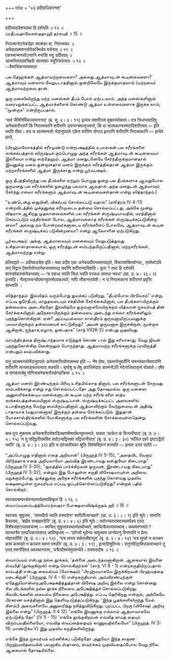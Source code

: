 +++
title = "०६ प्रदीपाधिकरणम्"

+++

प्रदीपवदावेशस्तथा हि दर्शयति ॥ १५ ॥  
ப்ரதீபவதாவேசஸ்ததாஹி தர்சயதி ॥ 15 ॥

निरात्मानोऽनेकदेहाः सात्मका वा, निरात्मकाः ॥  
अभेदादात्ममनसोरेकस्मिन्नेव वर्तनात् ॥ ११ ॥  
एकस्मान्मनसोऽन्यानि मनांसि स्युः प्रदीपवत् ॥  
आत्मभिस्तदवच्छिन्नैः सात्मकाः स्युस्त्रिधेत्यतः ॥ १२ ॥  
--वैयासिकन्यायमाला

பல தேஹங்கள் ஆத்மாவற்றவைகளா? அல்லது ஆத்மாவுடன் கூடினவைகளா? ஆத்மாவும்
மனஸும் வேறுபடாததினால் ஒன்றிலேயே இருக்குமாதலால் (மற்றவை) ஆத்மாவற்றவை
தான்.

ஒரு மனஸிலிருந்து மற்ற மனஸ்கள் தீபம் போல் ஏற்படலாம். அந்த மனஸ்களினால்
வரையறுக்கப்பட்ட ஆத்மாக்களைக் கொண்டு ஆத்மா உள்ளவைகளாக இருக்க லாம்,
"மூன்றாக" என்றிருப்பதால்.

‘भावं जैमिनिर्विकल्पामननात्’ (ब्र. सू. ४। ४। ११) इत्यत्र सशरीरत्वं
मुक्तस्योक्तम्। तत्र त्रिधाभावादिषु अनेकशरीरसर्गे किं निरात्मकानि
शरीराणि दारुयन्त्रवत्सृज्यन्ते, किं वा सात्मकान्यस्मदादिशरीरवत् — इति
भवति वीक्षा। तत्र च आत्ममनसोः भेदानुपपत्तेः एकेन शरीरेण योगात् इतराणि
शरीराणि निरात्मकानि — इत्येवं प्राप्ते,

(பிரஹ்மலோகத்தில் சரீரமுண்டு என்றபக்ஷத்தில் உபாஸகன் பல சரீரங்களை
ஸங்கல்பத்தால் ஸிருஷ்டிக் கும்பொழுது அந்த சரீரங்கள் ஆத்மாவுடன் கூடினவையா
இல்லையா என்று ஸந்தேஹம். ஆத்மா மனதுடனேயே சேர்ந்திருக்குமானதால் இவனுக்கு
மனம் ஒன்றானதால் மனம் இருக்கும் சரீரத்தில்தான் ஆத்மா இருக்கும்.
மற்றசரீரங்களில் ஆத்மா இருக்காது என்று பூர்வபக்ஷம்.

ஒரு தீபத்திலிருந்து பல தீபங்களை ஏற்றும் பொழுது ஒன்று பல தீபங்களாக
ஆவதுபோல ஒருமனது பல சரீரங்களில் நுழைந்து பலவாக ஆவதால் அந்த மனதுடன்
ஆத்மாவும் சேர்ந்து எல்லா சரீரங்களும் ஆத்மாவுடன் கூடினவைகள்தான் என்று
ஸித்தாந்தம்.)

"உண்டென்று ஜைமினி, விகல்பம் சொல்லப்படு வதால்” (ஸூத்ரம் IV 4-11)
என்றவிடத்தில் முக்தனுக்கு சரீரமுடைய தன்மை சொல்லப்பட்டது. அங்கே மூன்று
விதமாக ஆகிறது முதலானவைகளில் பல சரீரங்கள் ஸ்ருஷ்டியாவதில், மரத்தினால்
செய்யப்படும் யந்திரங்கள் போல, ஆத்மாவல்லாத சரீரங்கள்
ஸ்ருஷ்டிக்கப்படுகின்ற னவா? அல்லது நம் போன்றவர்களுடைய சரீரங்களைப் போலவே,
ஆத்மாவுடன் கூடின சரீரங்கள் ஸ்ருஷ்டிக்கப் படுகின்றனவா? என்று ஆலோசனை
ஏற்படுகிறது.

பூர்வபக்ஷம்: அங்கு, ஆத்மாவையும் மனஸையும் வேறுபடுத்துவது
உசிதமாகாதாகையால், ஒரு சரீரத்துடன் ஸம்பந்தமிருப்பதினால், மற்றசரீரங்கள்,
ஆத்மாவற்றது என்று.

प्रतिपद्यते — प्रदीपवदावेश इति। यथा प्रदीप एकः अनेकप्रदीपभावमापद्यते,
विकारशक्तियोगात् , एवमेकोऽपि सन् विद्वान् ऐश्वर्ययोगादनेकभावमापद्य
सर्वाणि शरीराण्याविशति। कुतः ? तथा हि दर्शयति शास्त्रमेकस्यानेकभावम् —
‘स एकधा भवति त्रिधा भवति पञ्चधा सप्तधा नवधा’ (छा. उ. ७। २६। २)
इत्यादि। नैतद्दारुयन्त्रोपमाभ्युपगमेऽवकल्पते, नापि जीवान्तरावेशे। न च
निरात्मकानां शरीराणां प्रवृत्तिः सम्भवति ।

ஸித்தாந்தம்: இவ்விதம் வரும்போது துவக்கப் படுகிறது, "தீபம்போல பிரவேசம்"
என்று. எப்படி ஒரேதீபம், மாறுதலடையும் சக்தியின் சேர்க்கையினால், பல
தீபங்களாயிருக்கும் தன்மையை அடைகிறதோ இவ்விதமே ஒருவனாகவேயிருக்கும்
வித்வான் ஐசுவர்யத் தின் சேர்க்கையினால் அநேகராயிருக்கும் தன்மையை அடைந்து
எல்லா சரீரங்களிலும் புகுந்துகொள்கிறான். ஏன்? அப்படியல்லவா சாஸ்திரம்
ஒருவனாயிருப்பவனுக்கு பலவாயிருக்கும் தன்மையைக் காட்டுகிறது? 'அவன் ஒருவனாக
இருக்கிறான், மூன்றாக ஆகிறான், ஐந்தாக,ஏழாக, ஒன்பதாக" (சாந் VII26-2)
என்பது முதலியது.

மரயந்திரத்தை திருஷ்டாந்தமாக எடுத்துக் கொண் டால் இது சரியாகாது; வேறு
ஜீவன் புகுந்துகொள்கிறா னென்றாலும் பொருந்தாது. ஆத்மாவற்ற சரீரங்களுக்கு
ப்ரவிருத்தி என்பதும் ஸம்பவிக்காது.

यत्तु आत्ममनसोर्भेदानुपपत्तेः अनेकशरीरयोगासम्भव इति — नैष दोषः;
एकमनोनुवर्तीनि समनस्कान्येवापराणि शरीराणि सत्यसङ्कल्पत्वात् स्रक्ष्यति।
सृष्टेषु च तेषु उपाधिभेदात् आत्मनोऽपि भेदेनाधिष्ठातृत्वं योक्ष्यते।
एषैव च योगशास्त्रेषु योगिनामनेकशरीरयोगप्रक्रिया ॥ १५ ॥

ஆத்மா மனஸ் இரண்டிற்கும் பிரிவு உசிதமில்லாத தினால், பல சரீரங்களுடன்
சேருவது ஸம்பவிக்காது என்று எது சொல்லப்பட்டதோ அது தோஷமல்ல. ஒரு மனஸை
அனுஸரிக்கக்கூடிய மனஸ்களுடன் கூடின மற்ற சரீரங் களை ஸத்ய
ஸங்கல்பத்தன்மையினால் ஸ்ருஷ்டிப்பான். ஸ்ருஷ்டிக்கப்பட்ட அவைகளில்
உபாதிகளுக்கு வேற்று மையிருப்பதினால் ஆத்மாவிற்கும் வேற்றுமையுடன் அதிஷ்
டாதாவாக (யஜமானனாக) இருக்கும் தன்மை சேர்க்கப்படும். இதுதான்
யோகசாஸ்திரங்களில் யோகிகளுக்கு பல சரீரங்களின் சோக்கையுள்ளதென்று
சொல்லப்படுவது.

कथं पुनः मुक्तस्य अनेकशरीरावेशादिलक्षणमैश्वर्यमभ्युपगम्यते, यावता
‘तत्केन कं विजानीयात्’ (बृ. उ. ४। ५। १५) ‘न तु तद्द्वितीयमस्ति
ततोऽन्यद्विभक्तं यद्विजानीयात्’ (बृ. उ. ४। ३। ३०) ‘सलिल एको
द्रष्टाऽद्वैतो भवति’ (बृ. उ. ४। ३। ३२) इति च एवंजातीयका श्रुतिः
विशेषविज्ञानं वारयति — इत्यत उत्तरं पठति —

“அப்பொழுது எதினால் எதை அறிவான்" (பிருஹத் IV 5-15), “அதைவிட வேறாய்
பிரிந்ததாக எதை அறியலாமோ அவ்வித இரண்டாவது வஸ்துவோ கிடையாது” (பிருஹத் IV
3-30), "ஜலத்தில் பார்க்கிறவன் ஒருவன், இரண்டாவது கிடையாது" (பிருஹத் IV
3-32), என்றும் இது போலுள்ள சுருதி விசேஷமாயுள்ள அறிவை மறுக்கும்போது,
முக்தனுக்கு அநேக சரீரங்களில் புகுந்து கொள்வது முதலிய லக்ஷணமுள்ள
ஐசுவரியம் எப்படி ஒப்புக்கொள்ளப்படுகிறது? என்றால் பதில் சொல்கிறார்.

स्वाप्ययसम्पत्त्योरन्यतरापेक्षमाविष्कृतं हि ॥ १६ ॥  
ஸ்வாப்யயஸம்பத்த்யோரந்ஸதரா போக்ஷமாவிஷ்க்ருதம் ஹி ॥ 16 ॥

स्वाप्ययः सुषुप्तम् , ‘स्वमपीतो भवति तस्मादेनꣳ स्वपितीत्याचक्षते’ (छा.
उ. ६। ८। १) इति श्रुतेः। सम्पत्तिः कैवल्यम् , ‘ब्रह्मैव
सन्ब्रह्माप्येति’ (बृ. उ. ४। ४। ६) इति श्रुतेः।
तयोरन्यतरामवस्थामपेक्ष्य एतत् विशेषसंज्ञाऽभाववचनम् — क्वचित्
सुषुप्तावस्थामपेक्ष्योच्यते, क्वचित्कैवल्यावस्थाम्। कथमवगम्यते ?
यतस्तत्रैव एतदधिकारवशात् आविष्कृतम् — ‘एतेभ्यो भूतेभ्यः समुत्थाय
तान्येवानु विनश्यति न प्रेत्य संज्ञास्तीति’ (बृ. उ. २। ४। १२) , ‘यत्र
त्वस्य सर्वमात्मैवाभूत्’ (बृ. उ. २। ४। १४) ‘यत्र सुप्तो न कञ्चन कामं
कामयते न कञ्चन स्वप्नं पश्यति’ (बृ. उ. ४। ३। १९) , इत्यादिश्रुतिभ्यः।
सगुणविद्याविपाकावस्थानं तु एतत् स्वर्गादिवत् अवस्थान्तरम् ,
यत्रैतदैश्वर्यमुपवर्ण्यते। तस्माददोषः ॥ १६ ॥

ஸ்வாப்யயம் என்பது நல்ல தூக்கம், 'தன்னை அடைந்தவனாகிறான். ஆகையால் இவனை
ஸ்வபிதி (தூங்குகிறான்) என்று சொல்கிறார்கள்' (சாந். VI 8 - 1)
என்றசுருதியிருப்பதால். ஸம்பத்தி என்பது கைவல்யம் (மோக்ஷம்) "பிரஹ்மமாகவே
இருக்கிறவன் பிரஹ்மத்தை யடைகிறான்" (பிருஹத். IV 4 - 6) என்றசுருதியால்.
அவ்விரண்டிற்குள் ஏதேனுமொன்றைஅபேக்ஷக்ஷித்துத்தான் விசேஷ அறிவு இல்லை என்று
சொன்னது. சில விடங்களில் நல்ல தூக்க நிலையை அபேக்ஷித்துச் சொல்லப்படுகிறது.
சிலவிடங்களில் கைவல்ய நிலையை அபேக்ஷித்து. எப்படி தெரிகிறது என்றால்,
அங்கேயே பிரகரண வசத்தினால் இது தெளிவுபடுத்தப்படுகிறது. 'இந்த
பூதங்களிலிருந்து மேல் கிளம்பி அவைகளையே அனுஸரித்து நசித்துவிடுகிறது.
புறப்பட்ட பிறகு (விசேஷ) அறிவு இல்லை என்று” (பிருஹத். II 4 12) “எங்கே
இவனுக்கு எல்லாம் ஆத்மாவாகவே ஏற்படுகிற தோ" (IV 5 - 15) 'எங்கே
தூங்குகிறவன் எவ்வித காமத் தையும் விரும்புவதில்லையோ, எவ்வித
ஸ்வப்னத்தையும் காணுவதில்லையோ" (பிருஹத். IV 3-19; மாண்டூக்ய V) இது முதலிய
சுருதிகளிலிருந்து

எங்கே இந்த ஐசுவர்யம் வர்ணிக்கப் படுகிறதோ அதுவோ இந்த ஸகுண
பிருஹ்மவித்யையின் பலனாகிய ஸ்தானம், ஸ்வர்க்கம் முதலியதைப்போல வேறு நிலை.
ஆகையால் தோஷமில்லை.

